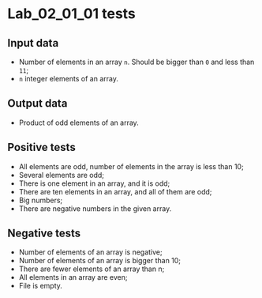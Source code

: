 # Lab_02_01_01 tests
## Input data
- Number of elements in an array `n`. Should be bigger than `0` and less than `11`;
- `n` integer elements of an array.
## Output data
- Product of odd elements of an array.
## Positive tests
- All elements are odd, number of elements in the array is less than 10;
- Several elements are odd;
- There is one element in an array, and it is odd;
- There are ten elements in an array, and all of them are odd;
- Big numbers;
- There are negative numbers in the given array.
## Negative tests
- Number of elements of an array is negative;
- Number of elements of an array is bigger than 10;
- There are fewer elements of an array than n;
- All elements in an array are even;
- File is empty.
